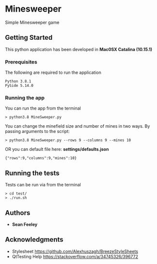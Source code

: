 # Minesweeper

Simple Minesweeper game

## Getting Started

This python application has been developed in **Mac0SX Catalina (10.15.1)**

### Prerequisites

The following are required to run the application

```
Python 3.8.1
PySide 5.14.0
```

### Running the app

You can run the app from the terminal
```
> python3.8 MineSweeper.py
```

You can change the minefield size and number of mines in two ways. By passing arguments to the script:

```
> python3.8 MineSweeper.py --rows 9 --columns 9 --mines 10
```
OR you can default file here: **settings/defaults.json**
```
{"rows":9,"columns":9,"mines":10}
```

## Running the tests

Tests can be run via from the terminal

```
> cd test/
> ./run.sh
```

## Authors

* **Sean Feeley**

## Acknowledgments

* Stylesheet https://github.com/Alexhuszagh/BreezeStyleSheets
* QtTesting Help https://stackoverflow.com/a/34745326/396772
